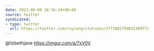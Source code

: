 ```yaml
---
date: 2013-09-09 16:36:34+00:00
source: twitter
syndicated:
- type: twitter
  url: https://twitter.com/roytang/statuses/377108279983230977/
---
```


@lizbethjane https://imgur.com/a/7xV0V